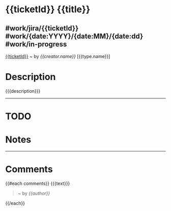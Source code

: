 # {{ticketId}} {{title}}
#work/jira/{{ticketId}} #work/{date:YYYY}/{date:MM}/{date:dd} #work/in-progress
---
[{{ticketId}}]({{JIRA_URL}}/browse/{{ticketId}}) ~ by *{{creator.name}}* [{{type.name}}]

# Description
{{{description}}}

---
# TODO


# Notes


---
# Comments
{{#each comments}}
{{{text}}}
> ~ by *{{author}}*

{{/each}}